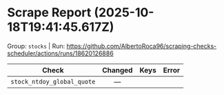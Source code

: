 # Scrape Report (2025-10-18T19:41:45.617Z)

Group: `stocks`  |  Run: https://github.com/AlbertoRoca96/scraping-checks-scheduler/actions/runs/18620126886

| Check | Changed | Keys | Error |
|---|:---:|:--|:--|
| `stock_ntdoy_global_quote` | — |  |  |
